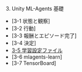 3. Unity ML-Agents 基礎 

+ [3-1 状態と観察]
+ [3-2 行動]
+ [3-3 報酬とエピソード完了]
+ [3-4 決定]
+ [3-5 学習設定ファイル](3_5.md)
+ [3-6 mlagents-learn]
+ [3-7 TensorBoard]